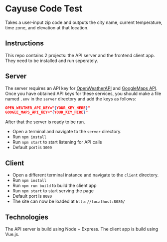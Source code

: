 # Cayuse Code Test

Takes a user-input zip code and outputs the city name, current temperature, time zone, and elevation at that location.

## Instructions

This repo contains 2 projects: the API server and the frontend client app. They need to be installed and run seperately.

## Server

The server requires an API key for [OpenWeatherAPI](https://openweathermap.org/api) and [GoogleMaps API](https://cloud.google.com/maps-platform/). Once you have obtained API keys for these services, you should make a file named `.env` in the `server` directory and add the keys as follows:
```json
OPEN_WEATHER_API_KEY="{YOUR_KEY_HERE}"
GOOGLE_MAPS_API_KEY="{YOUR_KEY_HERE}"
```
After that the server is ready to be run.

* Open a terminal and navigate to the `server` directory.
* Run `npm install`
* Run `npm start` to start listening for API calls
* Default port is `3000`

## Client

* Open a different terminal instance and navigate to the `client` directory.
* Run `npm install`
* Run `npm run build` to build the client app
* Run `npm start` to start serving the page
* Default port is `8080`
* The site can now be loaded at `http://localhost:8080/`

## Technologies

The API server is build using Node + Express. The client app is build using Vue.js.
